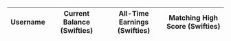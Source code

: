 <head>
    <!-- load jQuery and DataTables syle and scripts -->
    <link rel="stylesheet" type="text/css" href="https://cdn.datatables.net/1.13.4/css/jquery.dataTables.min.css">
    <script type="text/javascript" language="javascript" src="https://code.jquery.com/jquery-3.6.0.min.js"></script>
    <script>var define = null;</script>
    <script type="text/javascript" language="javascript" src="https://cdn.datatables.net/1.13.4/js/jquery.dataTables.min.js"></script>
</head>
<table id="swiftTable" class="table" style="width:100%">
    <thead id="swiftHead">
        <tr>
            <th>Username</th>
            <th>Current Balance (Swifties)</th>
            <th>All-Time Earnings (Swifties)</th>
            <th>Matching High Score (Swifties)</th>
        </tr>
    </thead>
    <tbody id="swiftBody"></tbody>
</table>

<script>
  $(document).ready(function() {
    fetch('https://taylorswifties.duckdns.org/api/users/', { mode: 'cors' })
    .then(response => {
      if (!response.ok) {
        throw new Error('API response failed');
      }
      return response.json();
    })
    .then(data => {
      for (const row of data) {
        // BUG warning/resolution - DataTable requires row to be single append
        $('#swiftBody').append('<tr><td>' + 
            row.username + '</td><td>' + 
            row.current_swifties + '</td><td>' + 
            row.all_time_swifties + '</td><td>' + 
            row.matching_max_swifties + '</td></tr>');
      }
      // BUG warning - Jupyter does not show Datatable controls, works on deployed GitHub pages
      $("#flaskTable").DataTable();
    })
    .catch(error => {
      console.error('Error:', error);
    });
  });
</script>
